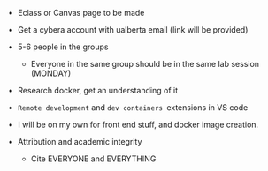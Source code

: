 - Eclass or Canvas page to be made
- Get a cybera account with ualberta email (link will be provided)

- 5-6 people in the groups
	- Everyone in the same group should be in the same lab session (MONDAY)
- Research docker, get an understanding of it
- `Remote development` and `dev containers `extensions in VS code
- I will be on my own for front end stuff, and docker image creation.

- Attribution and academic integrity
	- Cite EVERYONE and EVERYTHING